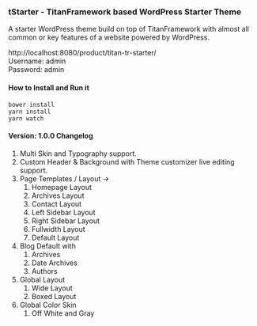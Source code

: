 ### tStarter - TitanFramework based WordPress Starter Theme
A starter WordPress theme build on top of TitanFramework with almost all common or key features of a website powered by WordPress.

http://localhost:8080/product/titan-tr-starter/   
Username: admin   
Password: admin   
   
#### How to Install and Run it
```
bower install
yarn install
yarn watch
```

#### Version: 1.0.0 Changelog
1. Multi Skin and Typography support.
2. Custom Header & Background with Theme customizer live editing support.
3. Page Templates / Layout -> 
	1. Homepage Layout
	2. Archives Layout 
	3. Contact Layout
	4. Left Sidebar Layout
	5. Right Sidebar Layout
	6. Fullwidth Layout
	7. Default Layout
4. Blog Default with
	1. Archives
	2. Date Archives
	3. Authors
5. Global Layout
	1. Wide Layout
	2. Boxed Layout
6. Global Color Skin
	1. Off White and Gray

